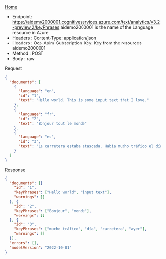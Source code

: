 [Home](README.md)

* Endpoint: https://aidemo2000001.cognitiveservices.azure.com/text/analytics/v3.2-preview.2/keyPhrases
    aidemo2000001 is the name of the Language resource in Azure
* Headers : Content-Type: application/json
* Headers : Ocp-Apim-Subscription-Key: Key from the resources aidemo2000001
* Method : POST
* Body : raw 

Request
```json
{
  "documents": [
    {
      "language": "en",
      "id": "1",
      "text": "Hello world. This is some input text that I love."
    },
    {
      "language": "fr",
      "id": "2",
      "text": "Bonjour tout le monde"
    },
    {
      "language": "es",
      "id": "3",
      "text": "La carretera estaba atascada. Había mucho tráfico el día de ayer."
    }
  ]
}
```

Response
```json
{
  "documents": [{
    "id": "1",
    "keyPhrases": ["Hello world", "input text"],
    "warnings": []
  }, {
    "id": "2",
    "keyPhrases": ["Bonjour", "monde"],
    "warnings": []
  }, {
    "id": "3",
    "keyPhrases": ["mucho tráfico", "día", "carretera", "ayer"],
    "warnings": []
  }],
  "errors": [],
  "modelVersion": "2022-10-01"
}
```